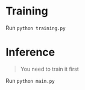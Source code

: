 # Training

Run `python training.py`

# Inference

> You need to train it first

Run `python main.py`
